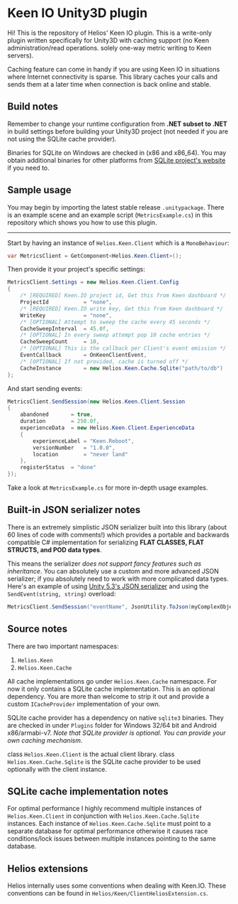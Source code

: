 # Keen IO Unity3D plugin

Hi! This is the repository of Helios' Keen IO plugin. This is a write-only plugin written specifically for Unity3D with caching support (no Keen administration/read operations. solely one-way metric writing to Keen servers).

Caching feature can come in handy if you are using Keen IO in situations where Internet connectivity is sparse. This library caches your calls and sends them at a later time when connection is back online and stable.

## Build notes

Remember to change your runtime configuration from **.NET subset to .NET** in build settings before building your Unity3D project (not needed if you are not using the SQLite cache provider).

Binaries for SQLite on Windows are checked in (x86 and x86_64). You may obtain additional binaries for other platforms from [SQLite project's website](http://www.sqlite.org/) if you need to.

## Sample usage

You may begin by importing the latest stable release `.unitypackage`. There is an example scene and an example script (`MetricsExample.cs`) in this repository which shows you how to use this plugin.

----

Start by having an instance of `Helios.Keen.Client` which is a `MonoBehaviour`:

```C#
var MetricsClient = GetComponent<Helios.Keen.Client>();
```

Then provide it your project's specific settings:

```C#
MetricsClient.Settings = new Helios.Keen.Client.Config
{
	/* [REQUIRED] Keen.IO project id, Get this from Keen dashboard */
	ProjectId           = "none",
	/* [REQUIRED] Keen.IO write key, Get this from Keen dashboard */
	WriteKey            = "none",
	/* [OPTIONAL] Attempt to sweep the cache every 45 seconds */
	CacheSweepInterval  = 45.0f,
	/* [OPTIONAL] In every sweep attempt pop 10 cache entries */
	CacheSweepCount     = 10,
	/* [OPTIONAL] This is the callback per Client's event emission */
	EventCallback       = OnKeenClientEvent,
	/* [OPTIONAL] If not provided, cache is turned off */
	CacheInstance       = new Helios.Keen.Cache.Sqlite("path/to/db")
};
```

And start sending events:

```C#
MetricsClient.SendSession(new Helios.Keen.Client.Session
{
	abandoned       = true,
	duration        = 250.0f,
	experienceData  = new Helios.Keen.Client.ExperienceData
	{
		experienceLabel = "Keen.Reboot",
		versionNumber   = "1.0.0",
		location        = "never land"
	},
	registerStatus  = "done"
});
```

Take a look at `MetricsExample.cs` for more in-depth usage examples.

## Built-in JSON serializer notes

There is an extremely simplistic JSON serializer built into this library (about 60 lines of code with comments!) which provides a portable and backwards compatible C# implementation for serializing **FLAT CLASSES, FLAT STRUCTS, and POD data types**.

This means the serializer *does not support fancy features such as inheritance*. You can absolutely use a custom and more advanced JSON serializer; if you absolutely need to work with more complicated data types. Here's an example of using [Unity 5.3's JSON serializer](http://docs.unity3d.com/Manual/JSONSerialization.html) and using the `SendEvent(string, string)` overload:

```C#
MetricsClient.SendSession("eventName", JsonUtility.ToJson(myComplexObject));
```

## Source notes

There are two important namespaces:

 1. `Helios.Keen`
 2. `Helios.Keen.Cache`

All cache implementations go under `Helios.Keen.Cache` namespace. For now it only contains a SQLite cache implementation. This is an optional dependency. You are more than welcome to strip it out and provide a custom `ICacheProvider` implementation of your own.

SQLite cache provider has a dependency on native `sqlite3` binaries. They are checked in under `Plugins` folder for Windows 32/64 bit and Android x86/armabi-v7. *Note that SQLite provider is optional. You can provide your own caching mechanism*.

class `Helios.Keen.Client` is the actual client library. class `Helios.Keen.Cache.Sqlite` is the SQLite cache provider to be used optionally with the client instance.

## SQLite cache implementation notes

For optimal performance I highly recommend multiple instances of `Helios.Keen.Client` in conjunction with `Helios.Keen.Cache.Sqlite` instances. Each instance of `Helios.Keen.Cache.Sqlite` must point to a separate database for optimal performance otherwise it causes race conditions/lock issues between multiple instances pointing to the same database.

## Helios extensions

Helios internally uses some conventions when dealing with Keen.IO. These conventions can be found in `Helios/Keen/ClientHeliosExtension.cs`.
